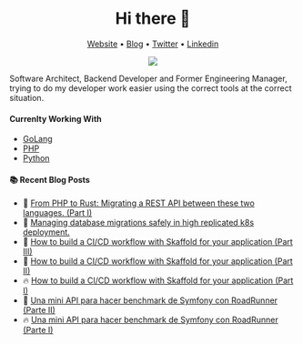 <h1 align="center">Hi there 👋</h1>

<p align="center">
  <a href="https://www.equationlabs.io?utm_source=github&utm_medium=personal-websites&utm_campaign=organic-referral-traffic&utm_content=profile-link">Website</a> •
  <a href="https://blog.equationlabs.io/">Blog</a> •
  <a href="https://twitter.com/rcastellanosm">Twitter</a> •
  <a href="https://www.linkedin.com/in/raulcastellanos">Linkedin</a>
</p>
<p align="center">
  <img src="https://komarev.com/ghpvc/?username=racastellanosm&style=flat-square"/>
</p>

Software Architect, Backend Developer and Former Engineering Manager, trying to do my developer work easier using the correct tools at the correct situation. 

#### Currenlty Working With
- [GoLang](https://go.dev)
- [PHP](https://php.net/)
- [Python](https://pyton.org/)

#### :books: Recent Blog Posts
<!-- BLOGPOSTS:START -->
 - 💫 [From PHP to Rust: Migrating a REST API between these two languages. &lpar;Part I&rpar;](https://blog.equationlabs.io/from-php-to-rust-migrating-a-rest-api-between-these-two-languages-part-i)
 - 🌮 [Managing database migrations safely in high replicated k8s deployment.](https://blog.equationlabs.io/managing-database-migrations-safely-in-high-replicated-k8s-deployment)
 - 💯 [How to build a CI/CD workflow with Skaffold for your application &lpar;Part III&rpar;](https://blog.equationlabs.io/how-to-build-a-cicd-workflow-with-skaffold-for-your-application-part-iii)
 - 🌮 [How to build a CI/CD workflow with Skaffold for your application &lpar;Part II&rpar;](https://blog.equationlabs.io/how-to-build-a-cicd-workflow-with-skaffold-for-your-application-part-ii)
 - 🔥 [How to build a CI/CD workflow with Skaffold for your application &lpar;Part I&rpar;](https://blog.equationlabs.io/cicd-workflow-with-skaffold-for-your-application-part-i)
 - 🚀 [Una mini API para hacer benchmark de Symfony con RoadRunner &lpar;Parte II&rpar;](https://blog.equationlabs.io/una-mini-api-para-hacer-benchmark-de-symfony-con-roadrunner-parte-ii)
 - 🔥 [Una mini API para hacer benchmark de Symfony con RoadRunner &lpar;Parte I&rpar;](https://blog.equationlabs.io/una-mini-api-para-hacer-benchmark-de-symfony-con-roadrunner-parte-i)<!-- BLOGPOSTS:END -->

